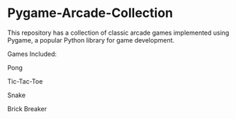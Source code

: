 # Pygame-Arcade-Collection

This repository has a collection of classic arcade games implemented using Pygame, a popular Python library for game development.

Games Included:

Pong

Tic-Tac-Toe

Snake

Brick Breaker
